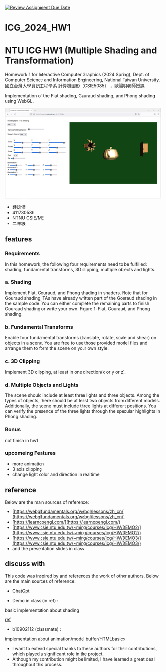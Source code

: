 [![Review Assignment Due Date](https://classroom.github.com/assets/deadline-readme-button-24ddc0f5d75046c5622901739e7c5dd533143b0c8e959d652212380cedb1ea36.svg)](https://classroom.github.com/a/5X0-umxz)
# ICG_2024_HW1

# NTU ICG HW1 (Multiple Shading and Transformation)
Homework 1 for Interactive Computer Graphics (2024 Spring), Dept. of Computer Science and Information Engineering, National Taiwan University.  
國立台灣大學資訊工程學系 計算機圖形（CSIE5085） ，歐陽明老師授課  

Implementation of the Flat shading, Gauraud shading, and Phong shading using WebGL.   

![](screenshot.png)

* 鍾詠傑
* 41173058h 
* NTNU CSIE/ME
* 二年級

## features
###  Requirements
In this homework, the following four requirements need to be fulfilled: shading, fundamental transforms, 3D clipping, multiple objects and lights.
### a. Shading
Implement Flat, Gouraud, and Phong shading in shaders. Note that for Gouraud
shading, TAs have already written part of the Gouraud shading in the sample code. You can either
complete the remaining parts to finish Gouraud shading or write your own.
Figure 1: Flat, Gouraud, and Phong shading.
### b. Fundamental Transforms
Enable four fundamental transforms (translate, rotate, scale and shear) on
objects in a scene. You are free to use those provided model files and arrange them to form the
scene on your own style.
### c. 3D Clipping
Implement 3D clipping, at least in one direction(x or y or z).
### d. Multiple Objects and Lights
The scene should include at least three lights and three objects. Among the types of
objects, there should be at least two objects from different models. Additionally, the scene must
include three lights at different positions. You can verify the presence of the three lights through
the specular highlights in Phong shading.
### Bonus
not finish in hw1
### upcomeing Features
* more animation
* 3 axis clipping
* change light color and direction in realtime
## reference
Below are the main sources of reference:
* [https://webglfundamentals.org/webgl/lessons/zh_cn/](https://webglfundamentals.org/webgl/lessons/zh_cn/)
* [https://learnopengl.com/](https://learnopengl.com/)
* [https://www.csie.ntu.edu.tw/~ming/courses/icg/HW/DEMO2/](https://www.csie.ntu.edu.tw/~ming/courses/icg/HW/DEMO2/)
* [https://www.csie.ntu.edu.tw/~ming/courses/icg/HW/DEMO3/](https://www.csie.ntu.edu.tw/~ming/courses/icg/HW/DEMO3/)
* and the presentation slides in class

## discuss with

This code was inspired by and references the work of other authors. 
Below are the main sources of reference:

* ChatGpt

* Demo in class (in ref) : 

basic implementation about shading

[ref](https://www.csie.ntu.edu.tw/~ming/courses/icg/HW/DEMO3/)

* b10902112 (classmate) : 

implementation about animation/model buffer/HTMLbasics

* I want to extend special thanks to these authors for their contributions, which played a significant role in the project. 
* Although my contribution might be limited, I have learned a great deal throughout this process. 
